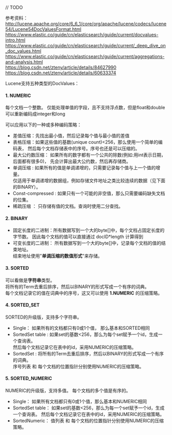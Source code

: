 // TODO 

参考资料：  
http://lucene.apache.org/core/6_6_1/core/org/apache/lucene/codecs/lucene54/Lucene54DocValuesFormat.html  
https://www.elastic.co/guide/cn/elasticsearch/guide/current/docvalues-intro.html
https://www.elastic.co/guide/cn/elasticsearch/guide/current/_deep_dive_on_doc_values.html    
https://www.elastic.co/guide/cn/elasticsearch/guide/current/aggregations-and-analysis.html  
https://blog.csdn.net/zteny/article/details/84627990  
https://blog.csdn.net/zteny/article/details/60633374  


Lucene支持五种类型的DocValues：

#### 1. NUMERIC
每个文档一个整数。 仅能处理单值的字段，且不支持浮点数，但是float和double可以重新编码成integer和long 

可以应用以下的一种或多种编码策略： 
- 差值压缩：先找出最小值，然后记录每个值与最小值的差值
- 表格压缩：如果这些值的基数(unique count)<256，那么使用一个简单的编码表，
然后每个文档存储表中的序号。序号也还是可以压缩的。 
- 最大公约数压缩： 如果所有的数字都有一个公共的除数(例如:用int表示日期，后面都有很多0)，
先会计算出最大公约数，然后再存储商。
- 单调压缩 : 如果所有的值是单调递增的，只需要记录每个值与上一个值的增量。  
仅适用于单调递增的数据组，例如存储文件地址之类比较连续的数据（见下面的BINARY）。
- Const-compressed : 如果只有一个可能的非空值，那么只需要编码缺失文档的位集。 
- 稀疏压缩 ： 只存储有值的文档。查询时使用二分查找。 

#### 2. BINARY
- 固定长度的二进制：所有数据写到一个大的byte[]中，每个文档占固定长度的字节数。
因此每个文档的值可以直接通过 docID*length 计算得到
- 可变长度的二进制： 所有数据写到一个大的byte[]中，记录每个文档的值的结束地址。  
结束地址使用"**单调压缩的数值形式**"来存储。  

#### 3. SORTED
可以看做是**字符串**类型。  
将所有的Term去重后排序，然后以BINARY的形式写成一个有序的词典。  
每个文档记录它的值在词典中的序号，这又可以使用 **1.NUMERIC** 的压缩策略。 

#### 4. SORTED_SET 
SORTED的升级版，支持多个字符串。
- Single： 如果所有的文档都只有0或1个值， 那么基本和SORTED相同
- SortedSet table :  如果set的基数<256，那么为每个set赋予一个id，生成一个查询表。  
然后每个文档记录它在表中的id，采用NUMERIC的压缩策略。 
- SortedSet : 将所有的Term去重后排序，然后以BINARY的形式写成一个有序的词典。  
序号列表 和 每个文档的位置指针分别使用NUMERIC的压缩策略。 

#### 5. SORTED_NUMERIC   
NUMERIC的升级版，支持多值。 每个文档的多个值是有序的。 
- Single： 如果所有文档都只有0或1个值，那么基本和NUMERIC相同
- SortedSet table： 如果set的基数<256，那么为每一个set赋予一个id，生成一个查询表。
然后每个文档记录它在表中的id，采用NUMERIC的压缩策略。  
- SortedNumeric： 值列表 和 每个文档的位置指针分别使用NUMERIC的压缩策略。  























